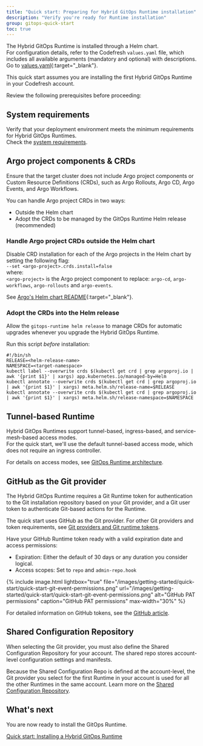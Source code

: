```yaml
---
title: "Quick start: Preparing for Hybrid GitOps Runtime installation"
description: "Verify you're ready for Runtime installation"
group: gitops-quick-start
toc: true
---
```




The Hybrid GitOps Runtime is installed through a Helm chart.  
For configuration details, refer to the Codefresh `values.yaml` file, which includes all available arguments (mandatory and optional) with descriptions. Go to [values.yaml](https://github.com/codefresh-io/gitops-runtime-helm/blob/main/charts/gitops-runtime/){:target="\_blank"}. 

This quick start assumes you are installing the first Hybrid GitOps Runtime in your Codefresh account. 

Review the following prerequisites before proceeding:


## System requirements 
Verify that your deployment environment meets the minimum requirements for Hybrid GitOps Runtimes.  
Check the [system requirements]({{site.baseurl}}/docs/installation/gitops/hybrid-gitops-helm-installation/#minimum-system-requirements).  

## Argo project components & CRDs
Ensure that the target cluster does not include Argo project components or Custom Resource Definitions (CRDs), such as Argo Rollouts, Argo CD, Argo Events, and Argo Workflows.  

You can handle Argo project CRDs in two ways:
* Outside the Helm chart
* Adopt the CRDs to be managed by the GitOps Runtime Helm release (recommended)

### Handle Argo project CRDs outside the Helm chart

Disable CRD installation for each of the Argo projects in the Helm chart by setting the following flag:<br>
  `--set <argo-project>.crds.install=false`<br>
  where:<br>
  `<argo-project>` is the Argo project component to replace: `argo-cd`, `argo-workflows`, `argo-rollouts` and `argo-events`.

See [Argo's Helm chart README](https://github.com/argoproj/argo-helm/blob/main/README.md){:target="\_blank"}.

### Adopt the CRDs into the Helm release
Allow the `gitops-runtime helm release` to manage CRDs for automatic upgrades whenever you upgrade the Hybrid GitOps Runtime.

Run this script _before_ installation:

```
#!/bin/sh
RELEASE=<helm-release-name>
NAMESPACE=<target-namespace>
kubectl label --overwrite crds $(kubectl get crd | grep argoproj.io | awk '{print $1}' | xargs) app.kubernetes.io/managed-by=Helm
kubectl annotate --overwrite crds $(kubectl get crd | grep argoproj.io | awk '{print $1}' | xargs) meta.helm.sh/release-name=$RELEASE
kubectl annotate --overwrite crds $(kubectl get crd | grep argoproj.io | awk '{print $1}' | xargs) meta.helm.sh/release-namespace=$NAMESPACE
```

## Tunnel-based Runtime
Hybrid GitOps Runtimes support tunnel-based, ingress-based, and service-mesh-based access modes.    
For the quick start, we'll use the default tunnel-based access mode, which does not require an ingress controller.  

For details on access modes, see [GitOps Runtime architecture]({{site.baseurl}}/docs/installation/gitops/runtime-architecture/).

## GitHub as the Git provider  
The Hybrid GitOps Runtime requires a Git Runtime token for authentication to the Git installation repository based on your Git provider, and a Git user token to authenticate Git-based actions for the Runtime.  

The quick start uses GitHub as the Git provider. For other Git providers and token requirements, see [Git providers and Git runtime tokens]({{site.baseurl}}/docs/security/git-tokens/#git-runtime-token-scopes).  

Have your GitHub Runtime token ready with a valid expiration date and access permissions:
  * Expiration: Either the default of 30 days or any duration you consider logical.
  * Access scopes: Set to `repo` and `admin-repo.hook`

  {% include 
   image.html 
   lightbox="true" 
   file="/images/getting-started/quick-start/quick-start-git-event-permissions.png" 
   url="/images/getting-started/quick-start/quick-start-git-event-permissions.png" 
   alt="GitHub PAT permissions" 
   caption="GitHub PAT permissions"
   max-width="30%" 
   %}  

For detailed information on GitHub tokens, see the [GitHub article](https://docs.github.com/en/authentication/keeping-your-account-and-data-secure/creating-a-personal-access-token).

## Shared Configuration Repository
When selecting the Git provider, you must also define the Shared Configuration Repository for your account. The shared repo stores account-level configuration settings and manifests.

Because the Shared Configuration Repo is defined at the account-level, the Git provider you select for the first Runtime in your account is used for all the other Runtimes in the same account. 
Learn more on the [Shared Configuration Repository]({{site.baseurl}}/docs/installation/gitops/shared-configuration/).



## What's next
You are now ready to install the GitOps Runtime.

[Quick start: Installing a Hybrid GitOps Runtime]({{site.baseurl}}/docs/quick-start/gitops-quick-start/runtime/)

